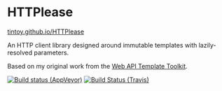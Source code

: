 # HTTPlease

[tintoy.github.io/HTTPlease](https://tintoy.github.io/HTTPlease)

An HTTP client library designed around immutable templates with lazily-resolved parameters.

Based on my original work from the [Web API Template Toolkit](https://github.com/DimensionDataCBUSydney/Watt).

[![Build status (AppVeyor)](https://ci.appveyor.com/api/projects/status/95nuftpx9f1csgs8?svg=true)](https://ci.appveyor.com/project/tintoy/httplease)
[![Build Status (Travis)](https://travis-ci.org/tintoy/HTTPlease.svg?branch=development%2Fr1.0)](https://travis-ci.org/tintoy/HTTPlease)
